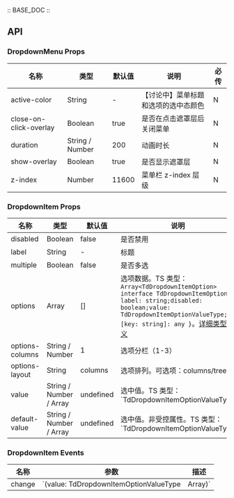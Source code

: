 :: BASE_DOC ::

## API

### DropdownMenu Props

名称 | 类型 | 默认值 | 说明 | 必传
-- | -- | -- | -- | --
active-color | String | - | 【讨论中】菜单标题和选项的选中态颜色 | N
close-on-click-overlay | Boolean | true | 是否在点击遮罩层后关闭菜单 | N
duration | String / Number | 200 | 动画时长 | N
show-overlay | Boolean | true | 是否显示遮罩层 | N
z-index | Number | 11600 | 菜单栏 z-index 层级 | N

### DropdownItem Props

名称 | 类型 | 默认值 | 说明 | 必传
-- | -- | -- | -- | --
disabled | Boolean | false | 是否禁用 | N
label | String | - | 标题 | N
multiple | Boolean | false | 是否多选 | N
options | Array | [] | 选项数据。TS 类型：`Array<TdDropdownItemOption>` `interface TdDropdownItemOption { label: string;disabled: boolean;value: TdDropdownItemOptionValueType; [key: string]: any }`。[详细类型定义](https://github.com/Tencent/tdesign-miniprogram/tree/develop/src/dropdown-menu/type.ts) | N
options-columns | String / Number | 1 | 选项分栏（1-3） | N
options-layout | String | columns | 选项排列。可选项：columns/tree | N
value | String / Number / Array | undefined | 选中值。TS 类型：`TdDropdownItemOptionValueType | Array<TdDropdownItemOptionValueType> ` `type TdDropdownItemOptionValueType = string | number;`。[详细类型定义](https://github.com/Tencent/tdesign-miniprogram/tree/develop/src/dropdown-menu/type.ts) | N
default-value | String / Number / Array | undefined | 选中值。非受控属性。TS 类型：`TdDropdownItemOptionValueType | Array<TdDropdownItemOptionValueType> ` `type TdDropdownItemOptionValueType = string | number;`。[详细类型定义](https://github.com/Tencent/tdesign-miniprogram/tree/develop/src/dropdown-menu/type.ts) | N

### DropdownItem Events

名称 | 参数 | 描述
-- | -- | --
change | `(value: TdDropdownItemOptionValueType | Array<TdDropdownItemOptionValueType>)` | 值改变时触发
